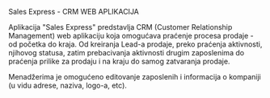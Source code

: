 Sales Express - CRM WEB APLIKACIJA

Aplikacija "Sales Express" predstavlja CRM (Customer Relationship Management) web aplikaciju koja omogućava praćenje procesa prodaje - od početka do kraja. 
Od kreiranja Lead-a prodaje, preko praćenja aktivnosti, njihovog statusa, zatim prebacivanja aktivnosti drugim zaposlenima do praćenja prilike za prodaju i na kraju do samog zatvaranja prodaje.

Menadžerima je omogućeno editovanje zaposlenih i informacija o kompaniji (u vidu adrese, naziva, logo-a, etc).
